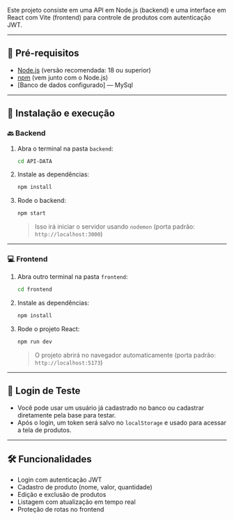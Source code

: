 Este projeto consiste em uma API em Node.js (backend) e uma interface em React com Vite (frontend) para controle de produtos com autenticação JWT.

---

## 🔧 Pré-requisitos

- [Node.js](https://nodejs.org/) (versão recomendada: 18 ou superior)
- [npm](https://www.npmjs.com/) (vem junto com o Node.js)
- [Banco de dados configurado] — MySql
---

## 🚀 Instalação e execução

### 🔙 Backend

1. Abra o terminal na pasta `backend`:

   ```bash
   cd API-DATA
   ```

2. Instale as dependências:

   ```bash
   npm install
   ```

3. Rode o backend:

   ```bash
   npm start
   ```

   > Isso irá iniciar o servidor usando `nodemon` (porta padrão: `http://localhost:3000`)

---

### 💻 Frontend

1. Abra outro terminal na pasta `frontend`:

   ```bash
   cd frontend
   ```

2. Instale as dependências:

   ```bash
   npm install
   ```

3. Rode o projeto React:

   ```bash
   npm run dev
   ```

   > O projeto abrirá no navegador automaticamente (porta padrão: `http://localhost:5173`)

---

## 🔑 Login de Teste

- Você pode usar um usuário já cadastrado no banco ou cadastrar diretamente pela base para testar.
- Após o login, um token será salvo no `localStorage` e usado para acessar a tela de produtos.

---

## 🛠 Funcionalidades

- Login com autenticação JWT
- Cadastro de produto (nome, valor, quantidade)
- Edição e exclusão de produtos
- Listagem com atualização em tempo real
- Proteção de rotas no frontend